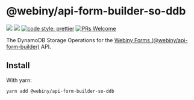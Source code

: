 # @webiny/api-form-builder-so-ddb
[![](https://img.shields.io/npm/dw/@webiny/api-form-builder-so-ddb.svg)](https://www.npmjs.com/package/@webiny/api-form-builder-so-ddb) 
[![](https://img.shields.io/npm/v/@webiny/api-form-builder-so-ddb.svg)](https://www.npmjs.com/package/@webiny/api-form-builder-so-ddb)
[![code style: prettier](https://img.shields.io/badge/code_style-prettier-ff69b4.svg?style=flat-square)](https://github.com/prettier/prettier)
[![PRs Welcome](https://img.shields.io/badge/PRs-welcome-brightgreen.svg?style=flat-square)](http://makeapullrequest.com)

The DynamoDB Storage Operations for the [Webiny Forms (@webiny/api-form-builder)](../api-form-builder) API. 
  
## Install
With yarn: 
```
yarn add @webiny/api-form-builder-so-ddb
```
